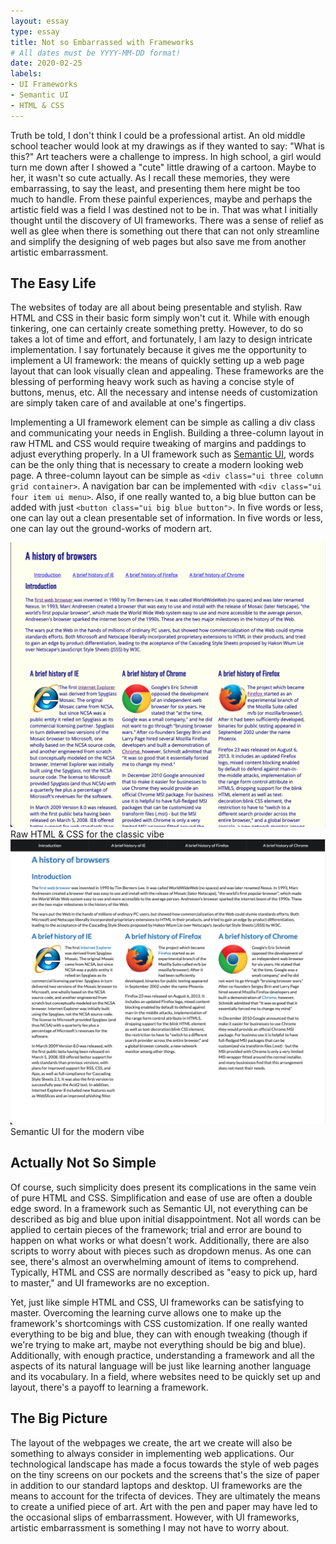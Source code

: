 ```yaml
---
layout: essay
type: essay
title: Not so Embarrassed with Frameworks
# All dates must be YYYY-MM-DD format!
date: 2020-02-25
labels:
- UI Frameworks
- Semantic UI
- HTML & CSS
---
```


Truth be told, I don't think I could be a professional artist.  An old middle school teacher would look at my drawings as if they wanted to say: "What is this?"  Art teachers were a challenge to impress.  In high school, a girl would turn me down after I showed a "cute" little drawing of a cartoon.  Maybe to her, it wasn't so cute actually.  As I recall these memories, they were embarrassing, to say the least, and presenting them here might be too much to handle. From these painful experiences, maybe and perhaps the artistic field was a field I was destined not to be in.  That was what I initially thought until the discovery of UI frameworks.  There was a sense of relief as well as glee when there is something out there that can not only streamline and simplify the designing of web pages but also save me from another artistic embarrassment. 

## The Easy Life

The websites of today are all about being presentable and stylish.  Raw HTML and CSS in their basic form simply won't cut it.  While with enough tinkering, one can certainly create something pretty.  However, to do so takes a lot of time and effort, and fortunately, I am lazy to design intricate implementation. I say fortunately because it gives me the opportunity to implement a UI framework: the means of quickly setting up a web page layout that can look visually clean and appealing.  These frameworks are the blessing of performing heavy work such as having a concise style of buttons, menus, etc.  All the necessary and intense needs of customization are simply taken care of and available at one's fingertips.

Implementing a UI framework element can be simple as calling a div class and communicating your needs in English.  Building a three-column layout in raw HTML and CSS would require tweaking of margins and paddings to adjust everything properly.  In a UI framework such as [Semantic UI](https://semantic-ui.com/), words can be the only thing that is necessary to create a modern looking web page.  A three-column layout can be simple as ```<div class="ui three column grid container>```. A navigation bar can be implemented with ```<div class="ui four item ui menu>```. Also, if one really wanted to, a big blue button can be added with just ```<button class="ui big blue button">```.  In five words or less, one can lay out a clean presentable set of information.  In five words or less, one can lay out the ground-works of modern art.

<div class="ui two column grid container">
  <div class="column">
    <div class="ui segment"><img class="ui floated image" alt="Raw" src="../images/E37_Raw.png">
    Raw HTML & CSS for the classic vibe</div>
  </div>
  <div class="column">
    <div class="ui segment"><img class="ui floated image" alt="Semantic" src="../images/E37_Semantic.png">
    Semantic UI for the modern vibe</div>
  </div>
</div>

## Actually Not So Simple

Of course, such simplicity does present its complications in the same vein of pure HTML and CSS.  Simplification and ease of use are often a double edge sword.  In a framework such as Semantic UI, not everything can be described as big and blue upon initial disappointment.  Not all words can be applied to certain pieces of the framework; trial and error are bound to happen on what works or what doesn't work.  Additionally, there are also scripts to worry about with pieces such as dropdown menus.  As one can see, there's almost an overwhelming amount of items to comprehend.  Typically, HTML and CSS are normally described as "easy to pick up, hard to master," and UI frameworks are no exception.

Yet, just like simple HTML and CSS, UI frameworks can be satisfying to master.  Overcoming the learning curve allows one to make up the framework's shortcomings with CSS customization.  If one really wanted everything to be big and blue, they can with enough tweaking (though if we're trying to make art, maybe not everything should be big and blue).  Additionally, with enough practice, understanding a framework and all the aspects of its natural language will be just like learning another language and its vocabulary.  In a field, where websites need to be quickly set up and layout, there's a payoff to learning a framework.

## The Big Picture

The layout of the webpages we create, the art we create will also be something to always consider in implementing web applications.  Our technological landscape has made a focus towards the style of web pages on the tiny screens on our pockets and the screens that's the size of paper in addition to our standard laptops and desktop.  UI frameworks are the means to account for the trifecta of devices.  They are ultimately the means to create a unified piece of art.  Art with the pen and paper may have led to the occasional slips of embarrassment.  However, with UI frameworks, artistic embarrassment is something I may not have to worry about.






